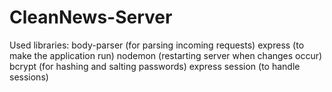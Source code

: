 # CleanNews-Server

Used libraries:
body-parser (for parsing incoming requests)
express (to make the application run)
nodemon (restarting server when changes occur)
bcrypt (for hashing and salting passwords)
express session (to handle sessions)